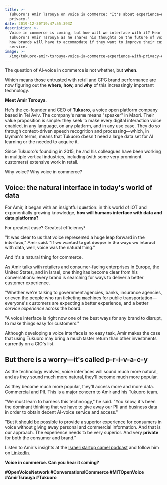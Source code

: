 ```yaml
---
title: >-
  Tukuoro's Amir Tsrouya on voice in commerce: "It's about experience—with
  privacy."
date: 2019-12-30T19:47:55.393Z
description: >-
  Voice in commerce is coming, but how will we interface with it? Hear from
  Tukuoro's Amir Tsrouya as he shares his thoughts on the future of voice and
  how brands will have to accommodate if they want to improve their customer
  service.
image: >-
  /img/tukuoro-amir-tsrouya-voice-in-commerce-experience-with-privacy-open-voice-network-blog.jpg
---
```

The question of AI-voice in commerce is not whether, but **when**. 

Which means those entrusted with retail and CPG brand performance are now figuring out the **where, how,** and **why** of this increasingly important technology.

**Meet Amir Tsrouya**.

He's the co-founder and CEO of [**Tukuoro**](http://tukuoro.com/), a voice open platform company based in Tel Aviv. The company's name means "speaker" in Maori. Their value proposition is simple: they seek to make every digital interaction voice enabled, in any language, on any platform, and in any use case. They do so through context-driven speech recognition and processing—which, in layman's terms, means that Tukuoro doesn't need a large data set for AI learning or the needed to acquire it.

Since Tukuoro's founding in 2015, he and his colleagues have been working in multiple vertical industries, including (with some very prominent customers) extensive work in retail.

Why voice? Why voice in commerce?

## **Voice: the natural interface in today's world of data**

For Amir, it began with an insightful question: in this world of IOT and exponentially growing knowledge, **how will humans interface with data and data platforms?**

For greatest ease? Greatest efficiency?

"It was clear to us that voice represented a huge leap forward in the interface," Amir said. "If we wanted to get deeper in the ways we interact with data, well, voice was the natural thing."

And it's a natural thing for commerce.

As Amir talks with retailers and consumer-facing enterprises in Europe, the United States, and in Israel, one thing has become clear from his conversations: every brand is searching for ways to deliver a better customer experience. 

"Whether we're talking to government agencies, banks, insurance agencies, or even the people who run ticketing machines for public transportation—everyone's customers are expecting a better experience, and a better _service experience_ across the board.

"A voice interface is right now one of the best ways for any brand to disrupt, to make things easy for customers." 

Although developing a voice interface is no easy task, Amir makes the case that using Tukuoro may bring a much faster return than other investments currently on a CIO's list.

## But there is a worry—it's called p-r-i-v-a-c-y

As the technology evolves, voice interfaces will sound much more natural, and as they sound much more natural, they'll become much more popular.

As they become much more popular, they'll access more and more data. Commercial and PII. This is a major concern to Amir and his Tukuoro team. 

"We must learn to harness this technology," he said. "You know, it's been the dominant thinking that we have to give away our PII and business data in order to obtain decent AI-voice service and access."

"But it should be possible to provide a superior experience for consumers in voice without giving away personal and commercial information. And that is our approach. The experience needs to be very superior. And very **private** for both the consumer and brand."

Listen to Amir's insights at the [Israeli startup camel podcast](https://soundcloud.com/startupcamel-podcast/tukuoro-amir-tsrouya) and follow him on [LinkedIn](https://www.linkedin.com/in/amirtsrouya/?originalSubdomain=il).

**Voice in commerce. Can you hear it coming?**

**\#OpenVoiceNetwork #ConversationalCommerce #MITOpenVoice #AmirTsrouya #Tukuoro**
